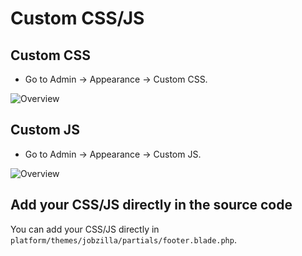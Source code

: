 # Custom CSS/JS

## Custom CSS

- Go to Admin -> Appearance -> Custom CSS.

![Overview](https://live.staticflickr.com/65535/51713677177_fc6d602621_b.jpg)

## Custom JS

- Go to Admin -> Appearance -> Custom JS.

![Overview](https://live.staticflickr.com/65535/51289616710_9b62ec6d4a_b.jpg)

## Add your CSS/JS directly in the source code

You can add your CSS/JS directly in `platform/themes/jobzilla/partials/footer.blade.php`.
